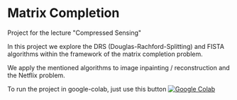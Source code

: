 # Matrix Completion
Project for the lecture "Compressed Sensing"


In this project we explore the DRS (Douglas-Rachford-Splitting) and FISTA algorithms within the framework of the matrix completion problem.

We apply the mentioned algorithms to image inpainting / reconstruction and the Netflix problem.

To run the project in google-colab, just use this button
[![Google Colab](https://badgen.net/badge/Launch/on%20Google%20Colab/blue?icon=terminal)](https://colab.research.google.com/github/uprestel/Matrix-Completion/blob/master/project.ipynb)
